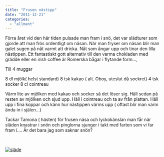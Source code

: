 ```yaml
---
title: "Frusen nästipp"
date: "2011-12-21"
categories: 
  - "allmant"
---
```


Förra året vid den här tiden pulsade man fram i snö, det var slädturer som gjorde att man frös ordentligt om näsan. När man fryser om näsan blir man galet sugen på nåt varmt att dricka. Nåt som ångar upp och tinar den lilla nästippen. Ett fantastiskt gott alternativ till den varma chokladen med grädde eller en irish coffee är Romerska bågar i flytande form...,

Till 4 muggar

8 dl mjölk( helst standard) 8 tsk kakao ( alt. Oboy, uteslut då sockret) 4 tsk socker 8 cl cointreau

Värm lite av mjölken med kakao och socker så det löser sig. Häll sedan på resten av mjölken och sjud upp. Häll i cointreau och ta av från plattan. Häll upp i fina koppar och känn hur nästippen värms upp ( oftast blir man varm ända in i själen...)

Tackar Tamona ( hästen) för frusen näsa och lyckokänslan man får när släden knastrar i snön och pinglorna sjunger i takt med farten som vi far fram i.... Är det bara jag som saknar snön?

 

[![](images/pic_180197978-225x300.jpg "släde")](http://import.local/wp-content/uploads/2012/01/pic_180197978.jpg)
